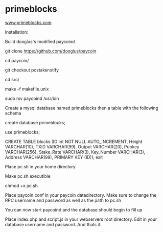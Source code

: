 

# primeblocks
www.primeblocks.com


Installation:

Build dooglus's modified paycoind

  git clone https://github.com/dooglus/paycoin
  
  cd paycoin/
  
  git checkout pcstakenotify
  
  cd src/
  
  make -f makefile.unix
  
  sudo mv paycoind /usr/bin
  
Create a mysql database named primeblocks then a table with the following schema
 
  create database primeblocks;
  
  use primeblocks;
  
  CREATE TABLE blocks (ID int NOT NULL AUTO_INCREMENT, Height VARCHAR(10), TXID VARCHAR(99), Output VARCHAR(20), Pubkey VARCHAR(256), Stake_Rate VARCHAR(3), Key_Number VARCHAR(3), Address VARCHAR(99), PRIMARY KEY (ID));
  exit
  
Place pc.sh in your home directory

Make pc.sh executible

chmod +x pc.sh

Place paycoin.conf in your paycoin datadirectory. Make sure to change the RPC username and password as well as the path to pc.sh

You can now start paycoind and the database should begin to fill up


Place index.php and script.js in your webservers root directory. Edit in your database username and password. And thats it.

